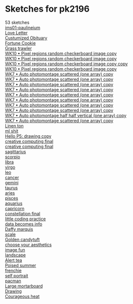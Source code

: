 # Sketches for pk2196
53 sketches  
[ims01-paulineium](https://editor.p5js.org/pk2196/sketches/CHGZXqDjz)<!-- 2024-03-26T06:58:16.666Z -->  
[Love Letter](https://editor.p5js.org/pk2196/sketches/ErZ4NtXUy)<!-- 2023-05-03T04:54:12.337Z -->  
[Custumized Obituary](https://editor.p5js.org/pk2196/sketches/63u1hw9gM)<!-- 2023-05-03T03:57:40.725Z -->  
[Fortune Cookie](https://editor.p5js.org/pk2196/sketches/08EZ0ei2X)<!-- 2023-04-28T22:05:03.801Z -->  
[Grass trawler](https://editor.p5js.org/pk2196/sketches/feSn6u2N6)<!-- 2023-04-28T22:02:20.550Z -->  
[WK10 • Pixel regions random checkerboard image copy](https://editor.p5js.org/pk2196/sketches/w3ZfYthhW)<!-- 2022-04-13T15:12:20.728Z -->  
[WK10 • Pixel regions random checkerboard image copy](https://editor.p5js.org/pk2196/sketches/DJ3ODPJY8)<!-- 2022-04-13T14:41:05.017Z -->  
[WK10 • Pixel regions random checkerboard image copy copy](https://editor.p5js.org/pk2196/sketches/E-ZZu4keb)<!-- 2022-04-13T14:20:50.978Z -->  
[WK10 • Pixel regions random checkerboard image copy](https://editor.p5js.org/pk2196/sketches/q7Mb0C6pI)<!-- 2022-04-13T14:20:45.134Z -->  
[WK7 • Auto photomontage scattered (one array) copy](https://editor.p5js.org/pk2196/sketches/wjcixwSJf)<!-- 2022-03-23T14:39:52.827Z -->  
[WK7 • Auto photomontage scattered (one array) copy](https://editor.p5js.org/pk2196/sketches/YV9Gon2DB)<!-- 2022-03-23T14:38:24.444Z -->  
[WK7 • Auto photomontage scattered (one array) copy](https://editor.p5js.org/pk2196/sketches/VDuHm3eYR)<!-- 2022-03-23T14:28:23.124Z -->  
[WK7 • Auto photomontage scattered (one array) copy](https://editor.p5js.org/pk2196/sketches/Of-KvAf2U)<!-- 2022-03-23T14:27:15.465Z -->  
[WK7 • Auto photomontage scattered (one array) copy](https://editor.p5js.org/pk2196/sketches/1149YkeY9)<!-- 2022-03-23T14:26:17.987Z -->  
[WK7 • Auto photomontage scattered (one array) copy](https://editor.p5js.org/pk2196/sketches/ojXbXOfHP)<!-- 2022-03-23T14:24:09.241Z -->  
[WK7 • Auto photomontage scattered (one array) copy](https://editor.p5js.org/pk2196/sketches/ZLII4RsoW)<!-- 2022-03-23T02:58:30.440Z -->  
[WK7 • Auto photomontage scattered (one array) copy](https://editor.p5js.org/pk2196/sketches/o5-iWd7Kk)<!-- 2022-03-23T02:49:22.781Z -->  
[WK7 • Auto photomontage half half vertical (one array) copy](https://editor.p5js.org/pk2196/sketches/Vf5_zf0fD)<!-- 2022-03-23T02:18:29.714Z -->  
[WK7 • Auto photomontage scattered (one array) copy](https://editor.p5js.org/pk2196/sketches/RJYjwlyo8)<!-- 2022-03-23T02:16:48.842Z -->  
[Linen ton](https://editor.p5js.org/pk2196/sketches/XCuNVvMsR)<!-- 2022-03-09T20:07:44.393Z -->  
[ml shit](https://editor.p5js.org/pk2196/sketches/AV4Y67qBI)<!-- 2022-03-07T03:54:42.070Z -->  
[Hello P5: drawing copy](https://editor.p5js.org/pk2196/sketches/BANLWbaqn)<!-- 2021-03-31T19:24:44.148Z -->  
[creative computing final](https://editor.p5js.org/pk2196/sketches/NEdvImkbE)<!-- 2020-12-10T11:37:20.937Z -->  
[creative computing final](https://editor.p5js.org/pk2196/sketches/xvZLymt8l)<!-- 2020-12-09T20:25:12.463Z -->  
[sagittarius](https://editor.p5js.org/pk2196/sketches/zo8jHrYox)<!-- 2020-12-09T16:43:21.664Z -->  
[scorpio](https://editor.p5js.org/pk2196/sketches/ze-kAEYh5)<!-- 2020-12-09T16:24:05.981Z -->  
[libra](https://editor.p5js.org/pk2196/sketches/ecoiM9P1B)<!-- 2020-12-09T14:01:55.531Z -->  
[virgo](https://editor.p5js.org/pk2196/sketches/MFpAPBt_0)<!-- 2020-12-09T13:49:40.955Z -->  
[leo](https://editor.p5js.org/pk2196/sketches/hXFk-8aZI)<!-- 2020-12-09T13:14:36.223Z -->  
[cancer](https://editor.p5js.org/pk2196/sketches/3IBMKH2zH)<!-- 2020-12-09T13:03:40.778Z -->  
[gemini](https://editor.p5js.org/pk2196/sketches/OZ4VBP2ZV)<!-- 2020-12-09T12:56:34.215Z -->  
[taurus](https://editor.p5js.org/pk2196/sketches/jtovsKIHl)<!-- 2020-12-09T12:21:06.557Z -->  
[aries](https://editor.p5js.org/pk2196/sketches/NDbIccLrM)<!-- 2020-12-09T12:08:15.864Z -->  
[pisces](https://editor.p5js.org/pk2196/sketches/7QuvzQCr3)<!-- 2020-12-09T11:57:27.224Z -->  
[aquarius](https://editor.p5js.org/pk2196/sketches/N2UaA4W4a)<!-- 2020-12-09T11:26:03.941Z -->  
[capricorn](https://editor.p5js.org/pk2196/sketches/4IzMWkBR6)<!-- 2020-12-09T11:09:29.222Z -->  
[constellation final](https://editor.p5js.org/pk2196/sketches/VnocABPqJ)<!-- 2020-12-01T14:41:01.910Z -->  
[little coding practice](https://editor.p5js.org/pk2196/sketches/o7ZgnfQX3)<!-- 2020-11-19T08:39:26.537Z -->  
[data becomes info](https://editor.p5js.org/pk2196/sketches/6YVMu_Ai-)<!-- 2020-11-08T23:25:57.856Z -->  
[Daffy marquis](https://editor.p5js.org/pk2196/sketches/RpztUAEBx)<!-- 2020-11-08T22:18:55.900Z -->  
[scale](https://editor.p5js.org/pk2196/sketches/s-Hfhuc-3)<!-- 2020-11-01T14:19:47.633Z -->  
[Golden candytuft](https://editor.p5js.org/pk2196/sketches/-vUaPmU2h)<!-- 2020-11-01T14:02:48.401Z -->  
[choose your aesthetics](https://editor.p5js.org/pk2196/sketches/BNT7zQM_k)<!-- 2020-10-18T14:02:32.701Z -->  
[image fun](https://editor.p5js.org/pk2196/sketches/sq_9acK5N)<!-- 2020-10-15T16:56:29.026Z -->  
[landscape](https://editor.p5js.org/pk2196/sketches/auqsAME09)<!-- 2020-10-11T18:02:44.087Z -->  
[Alert tea](https://editor.p5js.org/pk2196/sketches/ygw9fkDvk)<!-- 2020-10-11T14:51:16.545Z -->  
[Poised summer](https://editor.p5js.org/pk2196/sketches/6B7E1bXnU)<!-- 2020-10-08T17:15:59.697Z -->  
[frenchie](https://editor.p5js.org/pk2196/sketches/sw7U2Bceu)<!-- 2020-10-04T19:53:30.727Z -->  
[self portrait](https://editor.p5js.org/pk2196/sketches/V_KUyAjd9)<!-- 2020-09-28T20:23:36.704Z -->  
[pacman](https://editor.p5js.org/pk2196/sketches/ah7N9WA35)<!-- 2020-09-26T18:23:25.368Z -->  
[Large mortarboard](https://editor.p5js.org/pk2196/sketches/rdzbpENf4)<!-- 2020-09-25T12:50:41.666Z -->  
[Drawing](https://editor.p5js.org/pk2196/sketches/uCEmQeym0)<!-- 2020-09-24T17:34:48.443Z -->  
[Courageous heat](https://editor.p5js.org/pk2196/sketches/xv24uqnWH)<!-- 2020-09-24T17:18:28.664Z -->  
